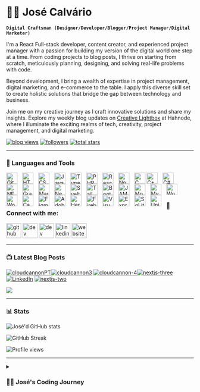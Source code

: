 # 🏄‍♂️ José Calvário

**`Digital Craftsman (Designer/Developer/Blogger/Project Manager/Digital Marketer)`**

I'm a React Full-stack developer, content creator, and experienced project manager with a passion for building my version of the digital world one step at a time. From coding projects to blog posts, I thrive on starting from scratch, meticulously planning, designing, and solving real-life problems with code.

Beyond development, I bring a wealth of expertise in project management, digital marketing, and e-commerce to the table. I apply this diverse skill set to create holistic solutions that bridge the gap between technology and business.

Join me on my creative journey as I craft innovative solutions and share my insights. Explore my weekly blog updates on [Creative Lightbox](https://creativelightbox.net/) at Hahnode, where I illuminate the exciting realms of tech, creativity, project management, and digital marketing.

   <p align="left">
       <a href="https://creativelightbox.net/">
         <img alt="blog views" title="Blog views" src="https://custom-icon-badges.demolab.com/youtube/channel/views/UC2WHjPDvbE6O328n17ZGcfg?color=%23E1AD0E&logo=eye&logoColor=white&style=for-the-badge&labelColor=c79600"/></a>
      <a href="https://github.com/Joshhortt?tab=followers">
         <img alt="followers" title="Follow me on Github" src="https://custom-icon-badges.demolab.com/github/followers/Joshhortt?color=236ad3&labelColor=1155ba&style=for-the-badge&logo=person-add&label=Follow&logoColor=white"/></a>
      <a href="https://github.com/Joshhortt?tab=repositories&sort=stargazers">
         <img alt="total stars" title="Total stars on GitHub" src="https://custom-icon-badges.demolab.com/github/stars/Joshhortt?color=55960c&style=for-the-badge&labelColor=488207&logo=star"/></a>

   </p>

---

### 🧰 Languages and Tools

<img align="left" alt="Git" width="30px" style="padding-right:10px;"
src="https://cdn.jsdelivr.net/gh/devicons/devicon/icons/git/git-original.svg" />

<img align="left" alt="HTML" width="30px" style="padding-right:10px;"
src="https://cdn.jsdelivr.net/gh/devicons/devicon/icons/html5/html5-plain.svg" />

<img align="left" alt="CSS" width="30px" style="padding-right:10px;"
src="https://cdn.jsdelivr.net/gh/devicons/devicon/icons/css3/css3-plain.svg" />

<img align="left" alt="JavaScript" width="30px" style="padding-right:10px;"
src="https://cdn.jsdelivr.net/gh/devicons/devicon/icons/javascript/javascript-plain.svg" />

<img align="left" alt="TypeScript" width="30px" style="padding-right:10px;"
src="https://cdn.jsdelivr.net/gh/devicons/devicon/icons/typescript/typescript-plain.svg" />

<img align="left" alt="PHP" width="30px" style="padding-right:10px;"
src="https://cdn.jsdelivr.net/gh/devicons/devicon/icons/php/php-plain.svg" />

<img align="left" alt="React" width="30px" style="padding-right:10px;"
src="https://cdn.jsdelivr.net/gh/devicons/devicon/icons/react/react-original.svg" />

<img align="left" alt="NodeJS" width="30px" style="padding-right:10px;"
src="https://cdn.jsdelivr.net/gh/devicons/devicon/icons/nodejs/nodejs-original.svg" />

<img align="left" alt="C" width="30px" style="paddingright:10px;"
src="https://cdn.jsdelivr.net/gh/devicons/devicon/icons/c/c-plain.svg" />

<img align="left" alt="C++" width="30px" style="padding-right:10px;"
src="https://cdn.jsdelivr.net/gh/devicons/devicon/icons/cplusplus/cplusplus-line.svg" />

<img align="left" alt="C#" width="30px" style="padding-right:10px;"
src="https://cdn.jsdelivr.net/gh/devicons/devicon/icons/csharp/csharp-plain.svg" />

<img align="left" alt=".NETcore" width="30px" style="padding-right:10px;"
src="https://cdn.jsdelivr.net/gh/devicons/devicon/icons/dotnetcore/dotnetcore-original.svg"/>

<img align="left" alt="GraphQL" width="30px" style="padding-right:10px;"
src="https://cdn.jsdelivr.net/gh/devicons/devicon/icons/graphql/graphql-plain-wordmark.svg"/>

<img align="left" alt="Markdown" width="30px" style="padding-right:10px;"
src="https://cdn.jsdelivr.net/gh/devicons/devicon/icons/markdown/markdown-original.svg" />

<img align="left" alt="Nextjs" width="30px" style="padding-right:10px;"
src="https://cdn.jsdelivr.net/gh/devicons/devicon/icons/nextjs/nextjs-line.svg" />

<img align="left" alt="Svelte" width="30px" style="padding-right:10px;"
src="https://cdn.jsdelivr.net/gh/devicons/devicon/icons/svelte/svelte-original.svg" />

#

<img align="left" alt="TailwindCss" width="30px" style="padding-right:10px;"
src="https://cdn.jsdelivr.net/gh/devicons/devicon/icons/tailwindcss/tailwindcss-plain.svg" />

<img align="left" alt="Bootstrap" width="30px" style="padding-right:10px;"
src="https://cdn.jsdelivr.net/gh/devicons/devicon/icons/bootstrap/bootstrap-plain.svg" />

<img align="left" alt="JAMstack" width="30px" style="padding-right:10px;"
src="https://cdn.jsdelivr.net/gh/devicons/devicon/icons/jamstack/jamstack-original.svg" />

<img align="left" alt="MongoDB" width="30px" style="padding-right:10px;"
src="https://cdn.jsdelivr.net/gh/devicons/devicon/icons/mongodb/mongodb-plain-wordmark.svg"/>

<img align="left" alt="MySql" width="30px" style="padding-right:10px;"
src="https://cdn.jsdelivr.net/gh/devicons/devicon/icons/mysql/mysql-original-wordmark.svg" />

<img align="left" alt="Wordpress" width="30px" style="padding-right:10px;"
src="https://cdn.jsdelivr.net/gh/devicons/devicon/icons/wordpress/wordpress-plain.svg" />

<img align="left" alt="Woocommerce" width="30px" style="padding-right:10px;"
src="https://cdn.jsdelivr.net/gh/devicons/devicon/icons/woocommerce/woocommerce-plain-wordmark.svg" />

<img align="left" alt="Canva" width="30px" style="padding-right:10px;"
src="https://cdn.jsdelivr.net/gh/devicons/devicon/icons/canva/canva-original.svg" />

<img align="left" alt="Figma" width="30px" style="padding-right:10px;"
src="https://cdn.jsdelivr.net/gh/devicons/devicon/icons/figma/figma-original.svg" />

<img align="left" alt="AdobeXD" width="30px" style="padding-right:10px;"
src="https://cdn.jsdelivr.net/gh/devicons/devicon/icons/xd/xd-plain.svg" />

<img align="left" alt="Heroku" width="30px" style="padding-right:10px;"
src="https://cdn.jsdelivr.net/gh/devicons/devicon/icons/heroku/heroku-plain-wordmark.svg" />

<img align="left" alt="Firebase" width="30px" style="padding-right:10px;"
src="https://cdn.jsdelivr.net/gh/devicons/devicon/icons/firebase/firebase-plain-wordmark.svg" />

<img align="left" alt="VisualStudio" width="30px" style="padding-right:10px;"
src="https://cdn.jsdelivr.net/gh/devicons/devicon/icons/visualstudio/visualstudio-plain.svg" />

<img align="left" alt="Express" width="30px" style="padding-right:10px;"
src="https://cdn.jsdelivr.net/gh/devicons/devicon/icons/express/express-original.svg" />

<img align="left" alt="SqLite" width="30px" style="padding-right:10px;"
src="https://cdn.jsdelivr.net/gh/devicons/devicon/icons/sqlite/sqlite-original.svg" />

<img align="left" alt="Unix" width="30px" style="padding-right:10px;"
src="https://cdn.jsdelivr.net/gh/devicons/devicon/icons/unix/unix-original.svg" />
<br />

#

### 🔗 Connect with me:

[<img src='https://cdn.jsdelivr.net/npm/simple-icons@3.0.1/icons/github.svg' alt='github' height='40'>](https://github.com/Joshhortt) [<img src='https://cdn.jsdelivr.net/npm/simple-icons@3.0.1/icons/dev-dot-to.svg' alt='dev' height='40'>](https://dev.to/joshhortt) [<img src='https://cdn.jsdelivr.net/npm/simple-icons@3.0.1/icons/hashnode.svg' alt='dev' height='40'>](https://creativelightbox.net/) [<img src='https://cdn.jsdelivr.net/npm/simple-icons@3.0.1/icons/linkedin.svg' alt='linkedin' height='40'>](https://www.linkedin.com/in/jose-calvario//) [<img src='https://cdn.jsdelivr.net/npm/simple-icons@3.0.1/icons/icloud.svg' alt='website' height='40'>](https://www.josecalvario.com)

---

### 📺 Latest Blog Posts

<!-- BEGIN BLOGPOSTS-CARDS -->

[![cloudcannonPT](https://cdn.hashnode.com/res/hashnode/image/upload/v1686940985310/dzZ9tioUY.png?auto=format)](https://creativelightbox.net/como-publicar-os-seus-artigos-no-gestor-de-conteudos-cloudcannon)[![cloudcannon3](https://cdn.hashnode.com/res/hashnode/image/upload/v1684773961936/hc7QMEiuM.png?auto=format)](https://creativelightbox.net/the-power-of-ai-in-website-creation-my-site-was-built-by-a-single-prompt)
[![cloudcannon-4](https://cdn.hashnode.com/res/hashnode/image/upload/v1683370513975/WPJqiGDdM.png?auto=format)](https://creativelightbox.net/take-control-of-your-editing-process-how-to-enable-editor-branching-with-cloudcannon-projects)[![nextjs-three](https://cdn.hashnode.com/res/hashnode/image/upload/v1682518997852/Ij2WPlfX4.png?auto=format)](https://creativelightbox.net/how-nextjs-13s-css-modules-loading-state-feature-can-improve-user-experience)[![LinkedIn](https://cdn.hashnode.com/res/hashnode/image/upload/v1681378758341/gDrqw2td3.png?auto=compress)](https://creativelightbox.net/how-to-get-hired-as-a-junior-web-developer)
[![nextjs-two](https://cdn.hashnode.com/res/hashnode/image/upload/v1680634544118/7uTce0tC2.png?auto=compress)](https://creativelightbox.net/take-your-nextjs-13-app-to-the-next-level-with-new-routing-enhancements-dynamic-layouts-and-efficient-links)

<!-- [![nextjs-one](https://cdn.hashnode.com/res/hashnode/image/upload/v1680026274764/D1wPTW7ha.png?auto=compress)](https://creativelightbox.net/getting-started-with-nextjs-a-comprehensive-guide-to-building-your-first-application) -->

<!-- [![cloudcannon3](https://cdn.hashnode.com/res/hashnode/image/upload/v1679421680973/13CDuxrm0.png?auto=compress)](https://creativelightbox.net/a-step-by-step-guide-to-installing-pre-configured-cloudcannon-themes-for-your-jamstack-project) -->

<!-- [![cloudcannon2](https://cdn.hashnode.com/res/hashnode/image/upload/v1679421613014/9jjnDDcGa.png?auto=compress)](https://creativelightbox.net/how-to-configure-cloudcannon-collections-to-enable-post-page-content-editing) -->

<!-- [![cloudcannon1](https://cdn.hashnode.com/res/hashnode/image/upload/v1679421708031/ZxAJiZcoa.png?auto=compress)](https://creativelightbox.net/how-to-deploy-jamstack-sites-to-cloudcannon) -->

<!-- [![reduce](https://cdn.hashnode.com/res/hashnode/image/upload/v1677348101001/xfZ7WOK8y.png?auto=compress)](https://creativelightbox.net/how-to-use-reduce-in-javascript) -->

<!-- [![git bash](https://cdn.hashnode.com/res/hashnode/image/upload/v1677348124915/SizkvonLn.png?auto=compress)](https://creativelightbox.net/how-to-install-git-bash-for-windows-to-your-local-system) -->

<!-- END BLOGPOSTS-CARDS -->

[<img src="https://custom-icon-badges.demolab.com/badge/-Visit%20Blog-blue?style=for-the-badge&?logo=brand-icon-min&logoColor=white"/>](https://creativelightbox.net)

---

### 📊 Stats

![José'd GitHub stats](https://github-readme-stats.vercel.app/api?username=Joshhortt&show_icons=true&theme=radical)

![GitHub Streak](https://streak-stats.demolab.com?user=Joshhortt&theme=gruvbox&border_radius=4.5)

![Profile views](https://gpvc.arturio.dev/Joshhortt)

---

<details>
 <summary><h3>👨‍💻 José's Coding Journey</h3></summary>
   I started my coding journey as a webdesigner with a passion to learn everything I could about Wordpress. But soon I discovered that with more programming skills I could do much more than just drag and drop thinks around. I decided to jump into PHP, CSS and Javascript to be able to customize those Wordpress Themes. I learned using the unix command line, linux, C, C++, C#, all kind of databases and so on. And all the while, teaching myself real hard Web development with a dream to build my own app, or my own E-commerce shop, but that soon got overshadowed by discovering the Jamstack, which aloud me to deliver fast scalable websites to my clients. However, I had another desire I had been pursuing throughout this time - Blogging, content creation. I eventually ended up quitting my latest tech job, because I wasn't coding as much I would like to to pursue Coding and Blogging full-time by my own, and that has been my focus ever since. But there's something that's always bothered me about my journey - abandoning my dream of building my own app to pursue the safe route, a job that I didn't like much. Now I've already taken the leap away from that safety net into this uncomfortable, unexplored world that it being a creator. And it worked out, but again, it became comfortable. It's easier to create a post and building a Jamstack website for some local business than go out on a ledge and build my own product. I do have to eat, at the end of the day, but I think it's time. It's time to get uncomfortable again. I have a burning desire to get back on the horse, and fulfill that dream younger me had of building my own app, my own product. And in order to do that, I'll be implmementing a few measures to streamline my Blog posts content to focus more time on fulfilling that dream - a dream that I'll be ready to tackle along 2023 due to the measure I'm putting in place now.

**Don't wait up, because I'm coming!**

[website]: https://www.josecalvario.com
[blog]: https://creativelightbox.net
